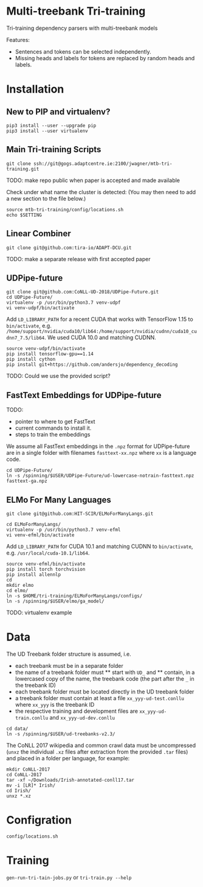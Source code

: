 # Multi-treebank Tri-training

Tri-training dependency parsers with multi-treebank models

Features:
* Sentences and tokens can be selected independently.
* Missing heads and labels for tokens are replaced by random heads and labels.

# Installation

## New to PIP and virtualenv?

```
pip3 install --user --upgrade pip
pip3 install --user virtualenv
```

## Main Tri-training Scripts

```
git clone ssh://git@gogs.adaptcentre.ie:2100/jwagner/mtb-tri-training.git
```

TODO: make repo public when paper is accepted and made available

Check under what name the cluster is detected: (You may then need to add a new
section to the file below.)
```
source mtb-tri-training/config/locations.sh
echo $SETTING
```

## Linear Combiner

```
git clone git@github.com:tira-io/ADAPT-DCU.git
```

TODO: make a separate release with first accepted paper

## UDPipe-future

```
git clone git@github.com:CoNLL-UD-2018/UDPipe-Future.git
cd UDPipe-Future/
virtualenv -p /usr/bin/python3.7 venv-udpf
vi venv-udpf/bin/activate
```

Add `LD_LIBRARY_PATH` for a recent CUDA that works with TensorFlow 1.15 to `bin/activate`,
e.g.
`/home/support/nvidia/cuda10/lib64:/home/support/nvidia/cudnn/cuda10_cudnn7_7.5/lib64`.
We used CUDA 10.0 and matching CUDNN.

```
source venv-udpf/bin/activate
pip install tensorflow-gpu==1.14
pip install cython
pip install git+https://github.com/andersjo/dependency_decoding
```

TODO: Could we use the provided script?

## FastText Embeddings for UDPipe-future

TODO:
* pointer to where to get FastText
* current commands to install it.
* steps to train the embeddings

We assume all FastText embeddings in the `.npz` format for UDPipe-future are
in a single folder with filenames `fasttext-xx.npz` where `xx` is a language code.


```
cd UDPipe-Future/
ln -s /spinning/$USER/UDPipe-Future/ud-lowercase-notrain-fasttext.npz fasttext-ga.npz
```

## ELMo For Many Languages

```
git clone git@github.com:HIT-SCIR/ELMoForManyLangs.git

cd ELMoForManyLangs/
virtualenv -p /usr/bin/python3.7 venv-efml
vi venv-efml/bin/activate
```

Add `LD_LIBRARY_PATH` for CUDA 10.1 and matching CUDNN
to `bin/activate`, e.g. `/usr/local/cuda-10.1/lib64`.

```
source venv-efml/bin/activate
pip install torch torchvision
pip install allennlp
cd
mkdir elmo
cd elmo/
ln -s $HOME/tri-training/ELMoForManyLangs/configs/
ln -s /spinning/$USER/elmo/ga_model/
```

TODO: virtualenv example

# Data

The UD Treebank folder structure is assumed, i.e.
* each treebank must be in a separate folder
* the name of a treebank folder must
** start with `UD_` and
** contain, in a lowercased copy of the name, the treebank code (the part after the `_` in the treebank ID)
* each treebank folder must be located directly in the UD treebank folder
* a treebank folder must contain at least a file `xx_yyy-ud-test.conllu` where `xx_yyy` is the treebank ID
* the respective training and development files are `xx_yyy-ud-train.conllu` and `xx_yyy-ud-dev.conllu`

```
cd data/
ln -s /spinning/$USER/ud-treebanks-v2.3/
```

The CoNLL 2017 wikipedia and common crawl data must be uncompressed
(`unxz` the individual `.xz` files after extraction from the provided `.tar` files)
and placed in a folder per language, for example:

```
mkdir CoNLL-2017
cd CoNLL-2017
tar -xf ~/Downloads/Irish-annotated-conll17.tar
mv -i [LR]* Irish/
cd Irish/
unxz *.xz
```

# Configration

`config/locations.sh`

# Training

`gen-run-tri-tain-jobs.py` or `tri-train.py --help`
